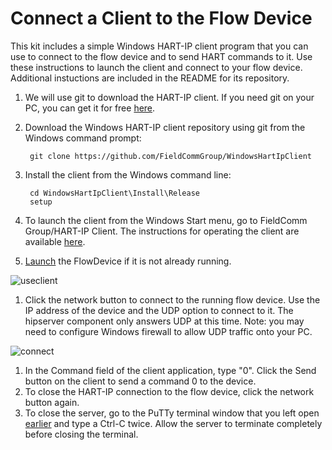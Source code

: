 # Connect a Client to the Flow Device

This kit includes a simple Windows HART-IP client program that you can use to connect to the flow device and to send HART commands to it. Use these instructions to launch the client and connect to your flow device. Additional instuctions are included in the README for its repository.

1. We will use git to download the HART-IP client. If you need git on your PC, you can get it for free [here](https://gitforwindows.org/).
2. Download the Windows HART-IP client repository using git from the Windows command prompt:

   ```text
    git clone https://github.com/FieldCommGroup/WindowsHartIpClient
   ```

3. Install the client from the Windows command line:

   ```text
    cd WindowsHartIpClient\Install\Release
    setup
   ```

4. To launch the client from the Windows Start menu, go to FieldComm Group/HART-IP Client. The instructions for operating the client are available [here](https://github.com/FieldCommGroup/WindowsHartIpClient).
5. [Launch](https://github.com/FieldCommGroup/HART-IP-Developer-Kit/blob/master/doc/operate-the-flow-device.md) the FlowDevice if it is not already running.

![useclient](https://github.com/FieldCommGroup/HART-IP-Developer-Kit/blob/master/media/useclient.png)

1. Click the network button to connect to the running flow device.  Use the IP address of the device and the UDP option to connect to it.  The hipserver component only answers UDP at this time.  Note: you may need to configure Windows firewall to allow UDP traffic onto your PC.

![connect](https://github.com/FieldCommGroup/HART-IP-Developer-Kit/blob/master/media/connect.png)

1. In the Command field of the client application, type "0". Click the Send button on the client to send a command 0 to the device.
2. To close the HART-IP connection to the flow device, click the network button again.
3. To close the server, go to the PuTTy terminal window that you left open [earlier](https://github.com/FieldCommGroup/HART-IP-Developer-Kit/blob/master/doc/configure-the-flow-device.md) and type a Ctrl-C twice. Allow the server to terminate completely before closing the terminal.

